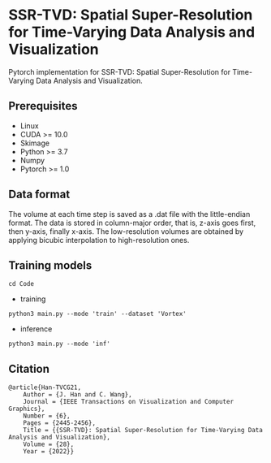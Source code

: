 # SSR-TVD: Spatial Super-Resolution for Time-Varying Data Analysis and Visualization
Pytorch implementation for SSR-TVD: Spatial Super-Resolution for Time-Varying Data Analysis and Visualization.

## Prerequisites
- Linux
- CUDA >= 10.0
- Skimage
- Python >= 3.7
- Numpy
- Pytorch >= 1.0

## Data format

The volume at each time step is saved as a .dat file with the little-endian format. The data is stored in column-major order, that is, z-axis goes first, then y-axis, finally x-axis. The low-resolution volumes are obtained by applying bicubic interpolation to high-resolution ones.

## Training models
```
cd Code 
```

- training
```
python3 main.py --mode 'train' --dataset 'Vortex'
```

- inference
```
python3 main.py --mode 'inf'
```

## Citation 
```
@article{Han-TVCG21,
	Author = {J. Han and C. Wang},
	Journal = {IEEE Transactions on Visualization and Computer Graphics},
	Number = {6},
	Pages = {2445-2456},
	Title = {{SSR-TVD}: Spatial Super-Resolution for Time-Varying Data Analysis and Visualization},
	Volume = {28},
	Year = {2022}}

```
